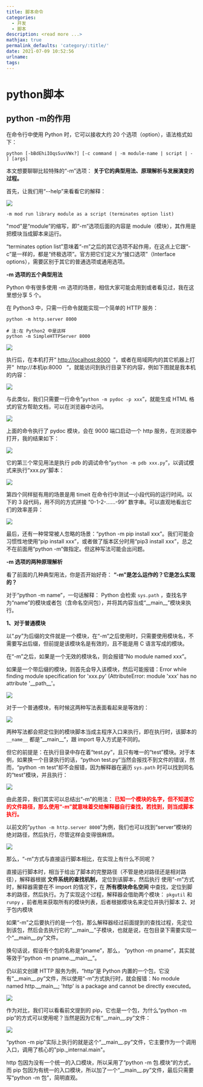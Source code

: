```yaml
---
title: 脚本命令
categories:
  - 开发
  - 脚本
description: <read more ...>
mathjax: true
permalink_defaults: 'category/:title/'
date: 2021-07-09 10:52:56
urlname:
tags:
---
```








# python脚本

## python -m的作用

在命令行中使用 Python 时，它可以接收大约 20 个选项（option），语法格式如下：

```plain
python [-bBdEhiIOqsSuvVWx?] [-c command | -m module-name | script | - ] [args]
```

本文想要聊聊比较特殊的“-m”选项： **关于它的典型用法、原理解析与发展演变的过程。**

首先，让我们用“--help”来看看它的解释：

![](%E8%84%9A%E6%9C%AC%E5%91%BD%E4%BB%A4/1625799619-03492719009d4d529349f10ef41f4161.jpg)

```plain
-m mod run library module as a script (terminates option list)
```

"mod"是“module”的缩写，即“-m”选项后面的内容是 module（模块），其作用是把模块当成脚本来运行。

“terminates option list”意味着“-m”之后的其它选项不起作用，在这点上它跟“-c”是一样的，都是“终极选项”。官方把它们定义为“接口选项”（Interface options），需要区别于其它的普通选项或通用选项。

**\-m 选项的五个典型用法**

Python 中有很多使用 -m 选项的场景，相信大家可能会用到或者看见过，我在这里想分享 5 个。

在 Python3 中，只需一行命令就能实现一个简单的 HTTP 服务：

```plain
python -m http.server 8000
 
# 注:在 Python2 中是这样
python -m SimpleHTTPServer 8000
```

![](%E8%84%9A%E6%9C%AC%E5%91%BD%E4%BB%A4/1625799619-5fedd93d4780886fd9548f8fb95d36ea.jpg)

执行后，在本机打开“ [http://localhost:8000](http://localhost:8000/)  ”，或者在局域网内的其它机器上打开“  http://本机ip:8000   ”，就能访问到执行目录下的内容，例如下图就是我本机的内容：

![](%E8%84%9A%E6%9C%AC%E5%91%BD%E4%BB%A4/1625799619-546d1a93a5b030c47f2176db1576bf44.jpg)

与此类似，我们只需要一行命令“`python -m pydoc -p xxx`”，就能生成 HTML 格式的官方帮助文档，可以在浏览器中访问。

![](%E8%84%9A%E6%9C%AC%E5%91%BD%E4%BB%A4/1625799619-553dd0c7d77e5099654558ced6942a05.jpg)

上面的命令执行了 pydoc 模块，会在 9000 端口启动一个 http 服务，在浏览器中打开，我的结果如下：

![](%E8%84%9A%E6%9C%AC%E5%91%BD%E4%BB%A4/1625799619-d11e9cec3524d2e1263630a31aa35c13.jpg)

它的第三个常见用法是执行 pdb 的调试命令“`python -m pdb xxx.py`”，以调试模式来执行“xxx.py”脚本：

![](%E8%84%9A%E6%9C%AC%E5%91%BD%E4%BB%A4/1625799619-8d0d568e18d1335e3273a0a4aeeb859b.jpg)

第四个同样挺有用的场景是用 timeit 在命令行中测试一小段代码的运行时间。以下的 3 段代码，用不同的方式拼接 “0-1-2-……-99” 数字串。可以直观地看出它们的效率差异：

![](%E8%84%9A%E6%9C%AC%E5%91%BD%E4%BB%A4/1625799619-ef2a0249b11eb65165a3a13e556b6199.jpg)

最后，还有一种常常被人忽略的场景：“python -m pip install xxx”。我们可能会习惯性地使用“pip install xxx”，或者做了版本区分时用“pip3 install xxx”，总之不在前面用“python -m”做指定。但这种写法可能会出问题。

**\-m 选项的两种原理解析**

看了前面的几种典型用法，你是否开始好奇： **“-m”是怎么运作的？它是怎么实现的？**

对于“python -m name”，一句话解释： Python 会检索 `sys.path` ，查找名字为“name”的模块或者包（含命名空间包），并将其内容当成“\_\_main\_\_”模块来执行。

**1、对于普通模块**

以“.py”为后缀的文件就是一个模块，在“-m”之后使用时，只需要使用模块名，不需要写出后缀，但前提是该模块名是有效的，且不能是用 C 语言写成的模块。

在“-m”之后，如果是一个无效的模块名，则会报错“No module named xxx”。

如果是一个带后缀的模块，则首先会导入该模块，然后可能报错：Error while finding module specification for 'xxx.py' (AttributeError: module 'xxx' has no attribute '\_\_path\_\_'。

![](%E8%84%9A%E6%9C%AC%E5%91%BD%E4%BB%A4/1625799619-270aabda9128461b9de26ec05807f524.jpg)

对于一个普通模块，有时候这两种写法表面看起来是等效的：

![](%E8%84%9A%E6%9C%AC%E5%91%BD%E4%BB%A4/1625799619-96aa01995c37112db0f5f92075a8c011.jpg)

两种写法都会把定位到的模块脚本当成主程序入口来执行，即在执行时，该脚本的 `__name__` 都是”\_\_main\_\_“，跟 import 导入方式是不同的。

但它的前提是：在执行目录中存在着“test.py”，且只有唯一的“test”模块。对于本例，如果换一个目录执行的话，“python test.py”当然会报找不到文件的错误，然而，“python -m test”却不会报错，因为解释器在遍历 `sys.path` 时可以找到同名的“test”模块，并且执行：

![](%E8%84%9A%E6%9C%AC%E5%91%BD%E4%BB%A4/1625799619-bf619f8c8159282fbdecf9ce55b2d59d.jpg)

由此差异，我们其实可以总结出“-m”的用法： <strong style="color:red;">已知一个模块的名字，但不知道它的文件路径，那么使用“-m”就意味着交给解释器自行查找，若找到，则当成脚本执行。</strong>

以前文的“`python -m http.server 8000`”为例，我们也可以找到“server”模块的绝对路径，然后执行，尽管这样会变得很麻烦。

![](%E8%84%9A%E6%9C%AC%E5%91%BD%E4%BB%A4/1625799619-bae9a8eedbff8d2af167ece3e45506e2.jpg)

那么，“-m”方式与直接运行脚本相比，在实现上有什么不同呢？

直接运行脚本时，相当于给出了脚本的完整路径（不管是绝对路径还是相对路径），解释器根据 **文件系统的查找机制，** 定位到该脚本，然后执行 使用“-m”方式时，解释器需要在不 import 的情况下，在 **所有模块命名空间** 中查找，定位到脚本的路径，然后执行。为了实现这个过程，解释器会借助两个模块： `pkgutil` 和 `runpy` ，前者用来获取所有的模块列表，后者根据模块名来定位并执行脚本 2、对于包内模块

如果“-m”之后要执行的是一个包，那么解释器经过前面提到的查找过程，先定位到该包，然后会去执行它的“\_\_main\_\_”子模块，也就是说，在包目录下需要实现一个“\_\_main\_\_.py”文件。

换句话说，假设有个包的名称是“pname”，那么， “python -m pname”，其实就等效于“python -m pname.\_\_main\_\_”。

仍以前文创建 HTTP 服务为例，“http”是 Python 内置的一个包，它没有“\_\_main\_\_.py”文件，所以使用“-m”方式执行时，就会报错：No module named http.\_\_main\_\_; 'http' is a package and cannot be directly executed。

![](%E8%84%9A%E6%9C%AC%E5%91%BD%E4%BB%A4/1625799619-437766e8bcd399fa6d2254532a20132a.jpg)

作为对比，我们可以看看前文提到的 pip，它也是一个包，为什么“python -m pip”的方式可以使用呢？当然是因为它有“\_\_main\_\_.py”文件：

![](%E8%84%9A%E6%9C%AC%E5%91%BD%E4%BB%A4/1625799619-284c02d0a38cdfe5e5518bcf16aaf9a3.jpg)

“python -m pip”实际上执行的就是这个“\_\_main\_\_.py”文件，它主要作为一个调用入口，调用了核心的"pip.\_internal.main"。

http 包因为没有一个统一的入口模块，所以采用了“python -m 包.模块”的方式，而 pip 包因为有统一的入口模块，所以加了一个“\_\_main\_\_.py”文件，最后只需要写“python -m 包”，简明直观。

